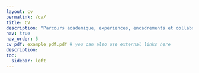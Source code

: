 ```yaml
---
layout: cv
permalink: /cv/
title: CV
description: "Parcours académique, expériences, encadrements et collaborations d’Arthur Clerjon autour des systèmes énergétiques."
nav: true
nav_order: 5
cv_pdf: example_pdf.pdf # you can also use external links here
description:
toc:
  sidebar: left
---
```

